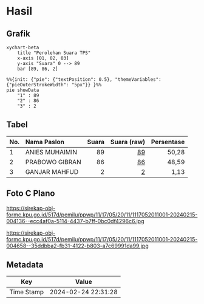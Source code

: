 # Hasil

## Grafik

```mermaid
xychart-beta
    title "Perolehan Suara TPS"
    x-axis [01, 02, 03]
    y-axis "Suara" 0 --> 89
    bar [89, 86, 2]
```

```mermaid
%%{init: {"pie": {"textPosition": 0.5}, "themeVariables": {"pieOuterStrokeWidth": "5px"}} }%%
pie showData
    "1" : 89
    "2" : 86
    "3" : 2
```

## Tabel

| No. | Nama Paslon    | Suara | Suara (raw) | Persentase |
|:--- |:-------------- | -----:| -----------:| ----------:|
| 1   | ANIES MUHAIMIN | 89    | [89][p-1]   | 50,28      |
| 2   | PRABOWO GIBRAN | 86    | [86][p-2]   | 48,59      |
| 3   | GANJAR MAHFUD  | 2     | [2][p-3]    | 1,13       |


[p-1]: https://github.com/gigit-pemilu/pemilu-2024-11-aceh/blob/main/pilpres/hitung-suara/sub/11-aceh/sub/17-bener-meriah/sub/05-bukit/sub/2011-isaq-busur/sub/001-tps/sub/paslon-1.txt
[p-2]: https://github.com/gigit-pemilu/pemilu-2024-11-aceh/blob/main/pilpres/hitung-suara/sub/11-aceh/sub/17-bener-meriah/sub/05-bukit/sub/2011-isaq-busur/sub/001-tps/sub/paslon-2.txt
[p-3]: https://github.com/gigit-pemilu/pemilu-2024-11-aceh/blob/main/pilpres/hitung-suara/sub/11-aceh/sub/17-bener-meriah/sub/05-bukit/sub/2011-isaq-busur/sub/001-tps/sub/paslon-3.txt

## Foto C Plano

https://sirekap-obj-formc.kpu.go.id/517d/pemilu/ppwp/11/17/05/20/11/1117052011001-20240215-004136--ecc4af0a-5114-4437-b7ff-0bc0df4296c6.jpg

https://sirekap-obj-formc.kpu.go.id/517d/pemilu/ppwp/11/17/05/20/11/1117052011001-20240215-004658--35ddbba2-fb31-4122-b803-a7c69991da99.jpg


## Metadata

| Key        | Value               |
| ---------- | ------------------- |
| Time Stamp | 2024-02-24 22:31:28 |



